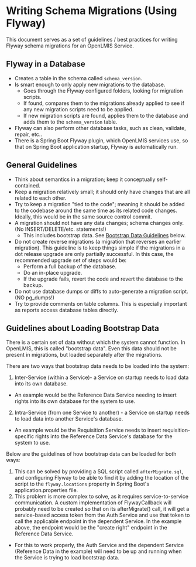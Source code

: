 # Writing Schema Migrations (Using Flyway)

This document serves as a set of guidelines / best practices for writing Flyway schema migrations
 for an OpenLMIS Service.

## Flyway in a Database

* Creates a table in the schema called `schema_version`.
* Is smart enough to only apply new migrations to the database.
  * Goes through the Flyway configured folders, looking for migration scripts.
  * If found, compares them to the migrations already applied to see if any new migration scripts
   need to be applied.
  * If new migration scripts are found, applies them to the database and adds them to the 
  `schema_version` table.
* Flyway can also perform other database tasks, such as clean, validate, repair, etc..
* There is a Spring Boot Flyway plugin, which OpenLMIS services use, so that on Spring Boot 
application startup, Flyway is automatically run.

## General Guidelines

* Think about semantics in a migration; keep it conceptually self-contained.
* Keep a migration relatively small; it should only have changes that are all related to each other.
* Try to keep a migration "tied to the code"; meaning it should be added to the codebase around 
the same time as its related code changes. Ideally, this would be in the same source control commit.
* A migration should not have any data changes; schema changes only. (No INSERT/DELETE/etc. 
statements!)
  * This includes bootstrap data. See [Bootstrap Data Guidelines](#bootstrap) below.
* Do not create reverse migrations (a migration that reverses an earlier migration). This 
guideline is to keep things simple if the migrations in a dot release upgrade are only partially 
successful. In this case, the recommended upgrade set of steps would be:
  * Perform a full backup of the database.
  * Do an in-place upgrade.
  * If the upgrade fails, revert the code and revert the database to the backup.
* Do not use database dumps or diffs to auto-generate a migration script. (NO pg_dumps!)
* Try to provide comments on table columns. This is especially important as reports access 
database tables directly.

## <a name="bootstrap">Guidelines about Loading Bootstrap Data</a>

There is a certain set of data without which the system cannot function. In OpenLMIS, this is 
called "bootstrap data". Even this data should not be present in migrations, but loaded 
separately after the migrations.

There are two ways that bootstrap data needs to be loaded into the system:

1. Inter-Service (within a Service)- a Service on startup needs to load data into its own database.
  * An example would be the Reference Data Service needing to insert rights into its own database
   for the system to use.
2. Intra-Service (from one Service to another) - a Service on startup needs to load data into 
another Service's database.
  * An example would be the Requisition Service needs to insert requisition-specific rights into 
  the Reference Data Service's database for the system to use.

Below are the guidelines of how bootstrap data can be loaded for both ways:

1. This can be solved by providing a SQL script called `afterMigrate.sql`, and configuring Flyway
 to be able to find it by adding the location of the script to the `flyway.locations` property in 
 Spring Boot's application.properties file.
2. This problem is more complex to solve, as it requires service-to-service communication. A 
custom implementation of FlywayCallback will probably need to be created so that on its 
afterMigrate() call, it will get a service-based access token from the Auth Service and use that 
token to call the applicable endpoint in the dependent Service. In the example above, the 
endpoint would be the "create right" endpoint in the Reference Data Service.
  * For this to work properly, the Auth Service and the dependent Service (Reference Data in the 
  example) will need to be up and running when the Service is trying to load bootstrap data.